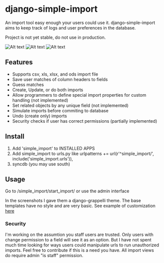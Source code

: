 django-simple-import
====================

An import tool easy enough your users could use it. django-simple-import aims to keep track of logs 
and user preferences in the database. 

Project is not yet stable, do not use in production.

![Alt text](https://raw.github.com/burke-software/django-simple-import/master/docs/start_import.png)
![Alt text](https://raw.github.com/burke-software/django-simple-import/master/docs/match_columns.png)
![Alt text](https://raw.github.com/burke-software/django-simple-import/master/docs/do_import.png)

## Features
- Supports csv, xls, xlsx, and ods import file
- Save user matches of column headers to fields
- Guess matches
- Create, Update, or do both imports
- Allow programmers to define special import properties for custom handling (not implemented)
- Set related objects by any unique field (not implemented)
- Simulate imports before commiting to database
- Undo (create only) imports
- Security checks if user has correct permissions (partially implemented)

## Install

1. Add 'simple_import' to INSTALLED APPS
1. Add simple_import to urls.py like
urlpatterns += url(r'^simple_import/', include('simple_import.urls')),
1. syncdb (you may use south)

## Usage

Go to /simple_import/start_import/ or use the admin interface

In the screenshots I gave them a django-grappelli theme. The base templates have no style and are very basic. 
See example of customization [here](https://github.com/burke-software/django-sis/tree/master/templates/simple_import)

### Security
I'm working on the assumtion you staff users are trusted. Only users with change permission 
to a field will see it as an option. But I have not spent much time looking for ways users could
manipulate urls to run unauthorized imports. Feel free to contribute if this is a need you have.
All import views do require admin "is staff" permission.
